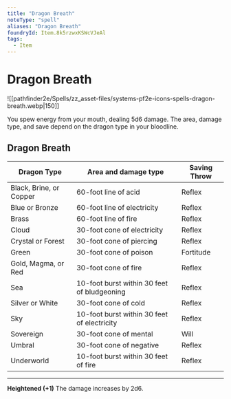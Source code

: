 ```yaml
---
title: "Dragon Breath"
noteType: "spell"
aliases: "Dragon Breath"
foundryId: Item.8k5rzwxKSWcVJeAl
tags:
  - Item
---
```


# Dragon Breath
![[pathfinder2e/Spells/zz_asset-files/systems-pf2e-icons-spells-dragon-breath.webp|150]]

You spew energy from your mouth, dealing 5d6 damage. The area, damage type, and save depend on the dragon type in your bloodline.

## Dragon Breath

| Dragon Type | Area and damage type | Saving Throw |
| --- | --- | --- |
| Black, Brine, or Copper | 60-foot line of acid | Reflex |
| Blue or Bronze | 60-foot line of electricity | Reflex |
| Brass | 60-foot line of fire | Reflex |
| Cloud | 30-foot cone of electricity | Reflex |
| Crystal or Forest | 30-foot cone of piercing | Reflex |
| Green | 30-foot cone of poison | Fortitude |
| Gold, Magma, or Red | 30-foot cone of fire | Reflex |
| Sea | 10-foot burst within 30 feet of bludgeoning | Reflex |
| Silver or White | 30-foot cone of cold | Reflex |
| Sky | 10-foot burst within 30 feet of electricity | Reflex |
| Sovereign | 30-foot cone of mental | Will |
| Umbral | 30-foot cone of negative | Reflex |
| Underworld | 10-foot burst within 30 feet of fire | Reflex |

* * *

**Heightened (+1)** The damage increases by 2d6.
